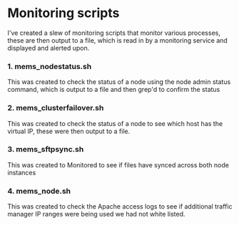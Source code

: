 # Monitoring scripts
I've created a slew of monitoring scripts that monitor various processes, these are then output to a file, which is read in by a monitoring service and displayed and alerted upon.

### 1. mems_nodestatus.sh
This was created to check the status of a node using the node admin status command, which is output to a file and then grep'd to confirm the status
### 2. mems_clusterfailover.sh
This was created to check the status of a node to see which host has the virtual IP, these were then output to a file.
### 3. mems_sftpsync.sh
This was created to Monitored to see if files have synced across both node instances
### 4. mems_node.sh
This was created to check the Apache access logs to see if additional traffic manager IP ranges were being used we had not white listed.
